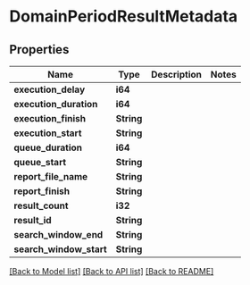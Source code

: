 # DomainPeriodResultMetadata

## Properties

Name | Type | Description | Notes
------------ | ------------- | ------------- | -------------
**execution_delay** | **i64** |  | 
**execution_duration** | **i64** |  | 
**execution_finish** | **String** |  | 
**execution_start** | **String** |  | 
**queue_duration** | **i64** |  | 
**queue_start** | **String** |  | 
**report_file_name** | **String** |  | 
**report_finish** | **String** |  | 
**result_count** | **i32** |  | 
**result_id** | **String** |  | 
**search_window_end** | **String** |  | 
**search_window_start** | **String** |  | 

[[Back to Model list]](../README.md#documentation-for-models) [[Back to API list]](../README.md#documentation-for-api-endpoints) [[Back to README]](../README.md)


